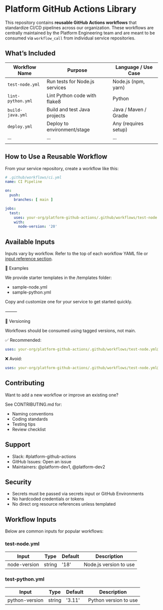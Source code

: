 # Platform GitHub Actions Library

This repository contains **reusable GitHub Actions workflows** that standardize CI/CD pipelines across our organization. These workflows are centrally maintained by the Platform Engineering team and are meant to be consumed via `workflow_call` from individual service repositories.

## What’s Included

| Workflow Name       | Purpose                         | Language / Use Case   |
|---------------------|---------------------------------|-----------------------|
| `test-node.yml`     | Run tests for Node.js services  | Node.js (npm, yarn)   |
| `lint-python.yml`   | Lint Python code with flake8    | Python                |
| `build-java.yml`    | Build and test Java projects    | Java / Maven / Gradle |
| `deploy.yml`        | Deploy to environment/stage     | Any (requires setup)  |
| ...                 | ...                             | ...                   |
|                     |                                 |                       |

## How to Use a Reusable Workflow

From your service repository, create a workflow like this:

```yaml
# .github/workflows/ci.yml
name: CI Pipeline

on:
  push:
    branches: [ main ]

jobs:
  test:
    uses: your-org/platform-github-actions/.github/workflows/test-node.yml@v1
    with:
      node-version: '20'
```

## Available Inputs

Inputs vary by workflow. Refer to the top of each workflow YAML file or [input reference section](#workflow-inputs).

🧪 Examples

We provide starter templates in the /templates folder:

- sample-node.yml
- sample-python.yml

Copy and customize one for your service to get started quickly.

⸻

🚦 Versioning

Workflows should be consumed using tagged versions, not main.

✅ Recommended:

```yaml
uses: your-org/platform-github-actions/.github/workflows/test-node.yml@v1
```

❌ Avoid:

```yaml
uses: your-org/platform-github-actions/.github/workflows/test-node.yml@main
```

## Contributing

Want to add a new workflow or improve an existing one?

See CONTRIBUTING.md for:

- Naming conventions
- Coding standards
- Testing tips
- Review checklist

## Support

- Slack: #platform-github-actions
- GitHub Issues: Open an issue
- Maintainers: @platform-dev1, @platform-dev2

## Security

- Secrets must be passed via secrets input or GitHub Environments
- No hardcoded credentials or tokens
- No direct org resource references unless templated

## Workflow Inputs

Below are common inputs for popular workflows:

### test-node.yml

| Input        | Type   | Default | Description            |
|--------------|--------|---------|------------------------|
| node-version | string | '18'    | Node.js version to use |

### test-python.yml

| Input          | Type   | Default | Description           |
|----------------|--------|---------|-----------------------|
| python-version | string | '3.11'  | Python version to use |
